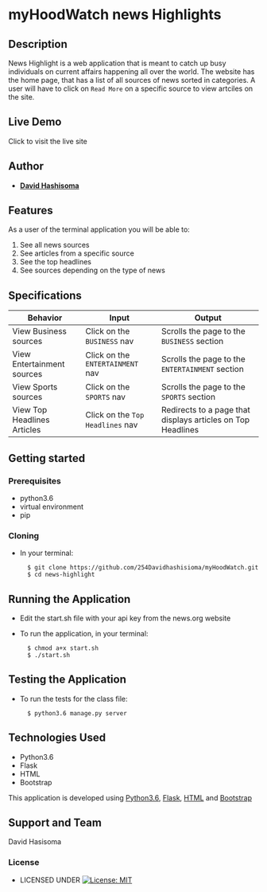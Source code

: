 # myHoodWatch news Highlights



## Description
News Highlight is a web application that is meant to catch up busy individuals on current affairs happening all over the world.
The website has the home page, that has a list of all sources of news sorted in categories.
A user will have to click on `Read More` on a specific source to view artciles on the site.


## Live Demo
Click  to visit the live site 


## Author


* [**David Hashisoma**](https://github.com/254Davidhashisoma)

## Features


As a user of the terminal application you will be able to:

1. See all news sources
2. See articles from a specific source
3. See the top headlines
4. See sources depending on the type of news

## Specifications
| Behavior            | Input                         | Output                        | 
| ------------------- | ----------------------------- | ----------------------------- |
| View Business sources | Click on the `BUSINESS` nav | Scrolls the page to the `BUSINESS` section | View Technology sources | Click on the `TECHNOLOGY` nav | Scrolls the page to the `TECHNOLOGY` section |
| View Entertainment sources | Click on the `ENTERTAINMENT` nav | Scrolls the page to the `ENTERTAINMENT` section |
| View Sports sources | Click on the `SPORTS` nav | Scrolls the page to the `SPORTS` section | View Science sources | Click on the `SCIENCE` nav | Scrolls the page to the `SCIENCE` section | View Health sources | Click on the `HEALTH` nav | Scrolls the page to the `HEALTH` section |
| View Top Headlines Articles | Click on the `Top Headlines` nav | Redirects to a page that displays articles on Top Headlines |



## Getting started
### Prerequisites
* python3.6
* virtual environment
* pip

### Cloning
* In your terminal:
        
        $ git clone https://github.com/254Davidhashisioma/myHoodWatch.git
        $ cd news-highlight

## Running the Application
* Edit the start.sh file with your api key from the news.org website
* To run the application, in your terminal:

        $ chmod a+x start.sh
        $ ./start.sh
        
## Testing the Application
* To run the tests for the class file:

        $ python3.6 manage.py server
        
## Technologies Used
* Python3.6
* Flask
* HTML
* Bootstrap

This application is developed using [Python3.6](https://www.python.org/doc/), [Flask](http://flask.palletsprojects.com/en/1.1.x/), [HTML](https://getbootstrap.com/) and [Bootstrap](https://getbootstrap.com/)


## Support and Team
David Hasisoma


### License

* LICENSED UNDER  [![License: MIT](https://img.shields.io/badge/License-MIT-yellow.svg)](license/MIT)
